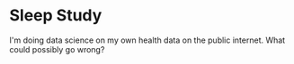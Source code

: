 # Sleep Study
I'm doing data science on my own health data on the public internet. What could possibly go wrong?